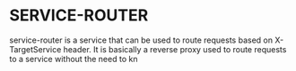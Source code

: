 # SERVICE-ROUTER

service-router is a service that can be used to route requests based on X-TargetService
header.
It is basically a reverse proxy used to route requests to a service without the need to
kn
